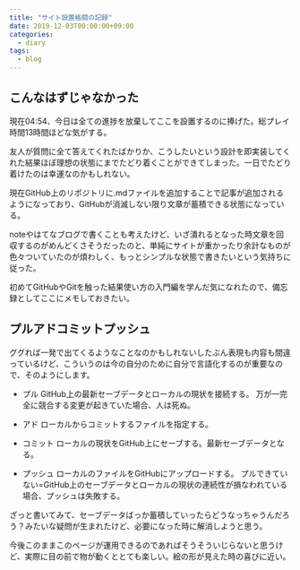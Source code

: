 ```yaml
---
title: "サイト設置格闘の記録"
date: 2019-12-03T00:00:00+09:00
categories:
  - diary
tags:
  - blog
---
```


## こんなはずじゃなかった

現在04:54、今日は全ての進捗を放棄してここを設置するのに捧げた。総プレイ時間13時間ほどな気がする。

友人が質問に全て答えてくれたばかりか、こうしたいという設計を即実装してくれた結果ほぼ理想の状態にまでたどり着くことができてしまった。一日でたどり着けたのは幸運なのかもしれない。

現在GitHub上のリポジトリに.mdファイルを追加することで記事が追加されるようになっており、GitHubが消滅しない限り文章が蓄積できる状態になっている。

noteやはてなブログで書くことも考えたけど、いざ潰れるとなった時文章を回収するのがめんどくさそうだったのと、単純にサイトが重かったり余計なものが色々ついていたのが煩わしく、もっとシンプルな状態で書きたいという気持ちに従った。

初めてGitHubやGitを触った結果使い方の入門編を学んだ気になれたので、備忘録としてここにメモしておきたい。

## プルアドコミットプッシュ

ググれば一発で出てくるようなことなのかもしれないしたぶん表現も内容も間違っているけど、こういうのは今の自分のために自分で言語化するのが重要なので、そのようにします。

- プル
GitHub上の最新セーブデータとローカルの現状を接続する。
万が一完全に競合する変更が起きていた場合、人は死ぬ。

- アド
ローカルからコミットするファイルを指定する。

- コミット
ローカルの現状をGitHub上にセーブする。最新セーブデータとなる。

- プッシュ
ローカルのファイルをGitHubにアップロードする。
プルできていない=GitHub上のセーブデータとローカルの現状の連続性が損なわれている場合、プッシュは失敗する。

ざっと書いてみて、セーブデータばっか蓄積していったらどうなっちゃうんだろう？みたいな疑問が生まれたけど、必要になった時に解消しようと思う。

今後このままこのページが運用できるのであればそうそういじらないと思うけど、実際に目の前で物が動くととても楽しい。絵の形が見えた時の喜びに近い。
